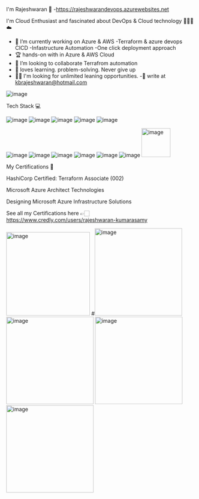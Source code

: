  I'm Rajeshwaran 👋 -https://rajeshwarandevops.azurewebsites.net
                                                      
 I'm  Cloud Enthusiast and fascinated about DevOps & Cloud technology 👨🏻‍💻 ☁️

- 🔭 I’m currently working on Azure & AWS -Terraform & azure devops CICD -Infastructure Automation  -One click deployment approach
- 🏆 hands-on with in Azure & AWS Cloud
- 👯 I’m looking to collaborate Terrafrom automation
- 💙 loves learning. problem-solving. Never give up 
- 👐🏻 I'm looking for unlimited leaning opportunities.
-📧 write at kbrajeshwaran@hotmail.com



 ![image](https://user-images.githubusercontent.com/112589969/189554207-2f325955-9793-4e21-be4a-10e34d0042ae.png)

 
 
 Tech Stack 💻
 
 ![image](https://user-images.githubusercontent.com/112589969/187800729-007bf264-48c5-471b-9d14-9de6b616c0c0.png)
 ![image](https://user-images.githubusercontent.com/112589969/187800586-d741d3f4-bcfb-4907-90df-7949fe3d102f.png)
![image](https://user-images.githubusercontent.com/112589969/187800615-c9c67017-3933-4f37-933c-e343ea8934ee.png)
![image](https://user-images.githubusercontent.com/112589969/187800635-d7b15daf-b790-4ce8-be24-375d4992d39e.png)
![image](https://user-images.githubusercontent.com/112589969/187800814-b315ce4f-cf09-471c-9370-5b49f9177a11.png)

![image](https://user-images.githubusercontent.com/112589969/187800674-305da374-c3dd-4a51-993c-3dcd7b863f23.png)
![image](https://user-images.githubusercontent.com/112589969/187800693-4b25425f-53df-4e3a-b861-2f4b99dc7e29.png)
![image](https://user-images.githubusercontent.com/112589969/187800712-d2a977d2-e28b-4fd0-9b7b-7eec1ec643b1.png)
![image](https://user-images.githubusercontent.com/112589969/187802673-f8629d42-16f1-4970-adcd-851e1ecf5048.png)
![image](https://user-images.githubusercontent.com/112589969/187800765-c35bce63-1074-481f-b7a2-87b3d47d5b72.png)
![image](https://user-images.githubusercontent.com/112589969/187800851-c4de40d3-300e-4ab6-a36e-48afa56fb224.png)
<img width="77" alt="image" src="https://user-images.githubusercontent.com/112589969/187802903-98361373-15e1-4f67-9db3-43ecb6c2b6aa.png">


My Certifications 🏅

HashiCorp Certified: Terraform Associate (002)

Microsoft Azure Architect Technologies

Designing Microsoft Azure Infrastructure Solutions

See all my Certifications here 👉🏻 https://www.credly.com/users/rajeshwaran-kumarasamy

<img width="223" alt="image" src="https://user-images.githubusercontent.com/112589969/187801023-73b85627-4c55-41a7-848f-1a0842882a83.png">
#<img width="233" alt="image" src="https://user-images.githubusercontent.com/112589969/187801075-9859abe7-f5ba-4c75-8211-0796ab7468ab.png">
<img width="233" alt="image" src="https://images.credly.com/size/220x220/images/99289602-861e-4929-8277-773e63a2fa6f/image.png">
<img width="233" alt="image" src="https://images.credly.com/size/220x220/images/c66ddfa8-4e9d-41e4-bf98-244a4d55a14e/exam-az300-600x600.png">
<img width="233" alt="image" src="https://images.credly.com/size/220x220/images/9d7dc4c0-5681-41fc-b96b-26e9157786d7/image.png">

